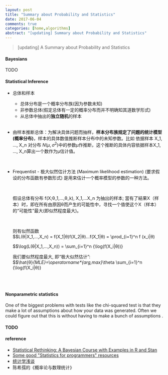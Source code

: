 ```yaml
---
layout: post
title: "Summary about Probability and Statistics"
date: 2017-06-04
comments: true
categories: [home,algorithms]
abstract: "[updating] Summary about Probability and Statistics"
---
```


> [updating] A Summary about Probability and Statistics 

#### Bayesians   
TODO 


#### Statistical Inference
* 总体和样本
    - 总体分布是一个概率分布族(因为参数未知)
    - 非参数总体(假定总体有一定的概率分布而并不明确知其道数学形式) 
    - 从总体中抽出的**独立随机**的样本  
     
    <br/>

* 由样本推断总体：为解决具体问题而抽样，**样本分布族规定了问题的统计模型(概率分布)**，样本的具体数值推断样本分布中的未知参数。比如 依据样本 X_1, ..., X_n 对分布 $N(μ, σ^2)$中的参数μ作推断，这个推断的具体内容依据样本X_1, ..., X_n算出一个数作为μ估计值。  
  
    <br/>
    
* Frequentist - 极大似然估计方法 (Maximum likelihood estimation) (要求假设的分布函数有参数形式) 是用来估计一个概率模型的参数的一种方法。 

    <br/>

    假设总体有分布  f(X;θ_1,...,θ_k), X_1,...X_n  为抽出的样本; 當有了結果X（样本）时，即在所有由原因θ而产生的可能性中，寻找一个值使这个X（样本）的“可能性”最大(即似然程度最大)。  

    <br/>

    则有似然函数    
    $$L(θ|X_1,...,X_n) = f(X_1|θ)f(X_2|θ)...f(X_1|θ) = \prod_{i=1}^n f (x_i|θ)  

    $$\log(L(θ|X_1,...,X_n)) = \sum_{i=1}^n {\log(f(X_i|θ))}  
     
    我们要似然程度最大, 即“极大似然估计”:    
    $$\hat{θ}_{MLE}=\operatorname*{arg\,max}_\theta \sum_{i=1}^n {\log(f(X_i|θ)}  
    
    <br/><br/>   
    
#### Nonparametric statistics
One of the biggest problems with tests like the chi-squared test is that they make a lot 
of assumptions about how your data was generated. Often we could figure out that this is 
without having to make a bunch of assumptions .  
 



#### TODO
    
    
#### reference 
* [Statistical Rethinking: A Bayesian Course with Examples in R and Stan](https://github.com/rmcelreath/statrethinking_winter2019) 
* [Some good "Statistics for programmers" resources](https://jvns.ca/blog/2017/04/17/statistics-for-programmers/)
* [统计学浅谈](http://episte.math.ntu.edu.tw/articles/mm/mm_03_3_07/index.html)
*  陈希孺的《概率论与数理统计》
